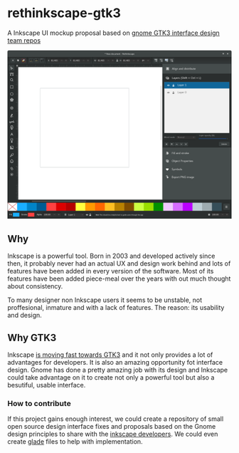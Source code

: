 # rethinkscape-gtk3
A Inkscape UI mockup proposal based on [gnome GTK3 interface design team repos](https://wiki.gnome.org/Design)

![](https://github.com/Xaviju/rethinkscape-gtk3/blob/master/current/gkt3-inkscape.png?raw=true)

## Why
 Inkscape is a powerful tool. Born in 2003 and developed actively since then, it probably never had an actual UX and design work behind and lots of features have been added in every version of the software. Most of its features have been added piece-meal over the years with out much thought about consistency.

 To many designer non Inkscape users it seems to be unstable, not proffesional, inmature and with a lack of features. The reason: its usability and design.

## Why GTK3
Inkscape [is moving fast towards GTK3](http://wiki.inkscape.org/wiki/index.php/GTK%2B_3_migration#Current_status) and it not only provides a lot of advantages for developers. It is also an amazing opportunity fot interface design. Gnome has done a pretty amazing job with its design and Inkscape could take advantage on it to create not only a powerful tool but also a besutiful, usable interface.

### How to contribute
If this project gains enough interest, we could create a repository of small open source design interface fixes and proposals based on the Gnome design principles to share with the [inkscape developers](https://gitlab.com/inkscape/inkscape). We could even create [glade](https://glade.gnome.org/) files to help with implementation. 